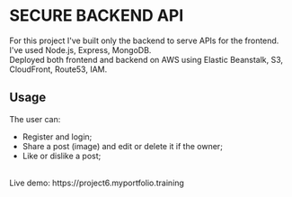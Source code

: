 # SECURE BACKEND API #

For this project I've built only the backend to serve APIs for the frontend. I've used Node.js, Express, MongoDB.
<br/>
Deployed both frontend and backend on AWS using Elastic Beanstalk, S3, CloudFront, Route53, IAM.

## Usage ##

The user can:

- Register and login;
- Share a post (image) and edit or delete it if the owner;
- Like or dislike a post;
<br/>
Live demo: https://project6.myportfolio.training
